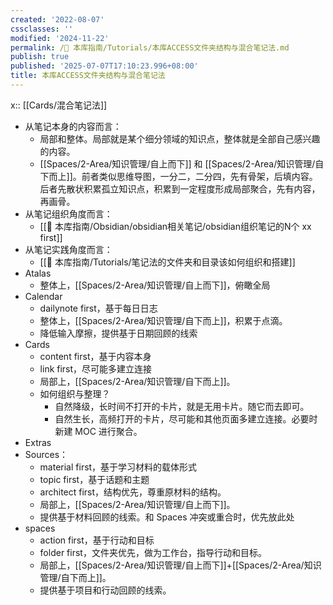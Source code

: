 ```yaml
---
created: '2022-08-07'
cssclasses: ''
modified: '2024-11-22'
permalink: /🧰 本库指南/Tutorials/本库ACCESS文件夹结构与混合笔记法.md
publish: true
published: '2025-07-07T17:10:23.996+08:00'
title: 本库ACCESS文件夹结构与混合笔记法
---
```

x:: [[Cards/混合笔记法]]

- 从笔记本身的内容而言：
	- 局部和整体。局部就是某个细分领域的知识点，整体就是全部自己感兴趣的内容。
	- [[Spaces/2-Area/知识管理/自上而下]] 和 [[Spaces/2-Area/知识管理/自下而上]]。前者类似思维导图，一分二，二分四，先有骨架，后填内容。后者先散状积累孤立知识点，积累到一定程度形成局部聚合，先有内容，再画骨。
- 从笔记组织角度而言：
	- [[🧰 本库指南/Obsidian/obsidian相关笔记/obsidian组织笔记的N个 xx first]]
- 从笔记实践角度而言：
	- [[🧰 本库指南/Tutorials/笔记法的文件夹和目录该如何组织和搭建]]
- Atalas
	- 整体上，[[Spaces/2-Area/知识管理/自上而下]]，俯瞰全局
- Calendar
	- dailynote first，基于每日日志
	- 整体上，[[Spaces/2-Area/知识管理/自下而上]]，积累于点滴。
	- 降低输入摩擦，提供基于日期回顾的线索
- Cards
	- content first，基于内容本身
	- link first，尽可能多建立连接
	- 局部上，[[Spaces/2-Area/知识管理/自下而上]]。
	- 如何组织与整理？
		- 自然降级，长时间不打开的卡片，就是无用卡片。随它而去即可。
		- 自然生长，高频打开的卡片，尽可能和其他页面多建立连接。必要时新建 MOC 进行聚合。
- Extras
- Sources：
	- material first，基于学习材料的载体形式
	- topic first，基于话题和主题
	- architect first，结构优先，尊重原材料的结构。
	- 局部上，[[Spaces/2-Area/知识管理/自上而下]]。
	- 提供基于材料回顾的线索。和 Spaces 冲突或重合时，优先放此处
- spaces
	- action first，基于行动和目标
	- folder first，文件夹优先，做为工作台，指导行动和目标。
	- 局部上，[[Spaces/2-Area/知识管理/自上而下]]+[[Spaces/2-Area/知识管理/自下而上]]。
	- 提供基于项目和行动回顾的线索。